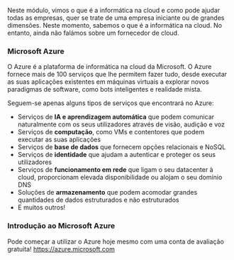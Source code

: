 Neste módulo, vimos o que é a informática na cloud e como pode ajudar todas as empresas, quer se trate de uma empresa iniciante ou de grandes dimensões. Neste momento, sabemos o que é a informática na cloud. No entanto, ainda não falámos sobre um fornecedor de cloud.

### <a name="microsoft-azure"></a>Microsoft Azure

O Azure é a plataforma de informática na cloud da Microsoft. O Azure fornece mais de 100 serviços que lhe permitem fazer tudo, desde executar as suas aplicações existentes em máquinas virtuais a explorar novos paradigmas de software, como bots inteligentes e realidade mista.

Seguem-se apenas alguns tipos de serviços que encontrará no Azure:

- Serviços de **IA e aprendizagem automática** que podem comunicar naturalmente com os seus utilizadores através de visão, audição e voz
- Serviços de **computação**, como VMs e contentores que podem executar as suas aplicações
- Serviços de **base de dados** que fornecem opções relacionais e NoSQL
- Serviços de **identidade** que ajudam a autenticar e proteger os seus utilizadores
- Serviços de **funcionamento em rede** que ligam o seu datacenter à cloud, proporcionam elevada disponibilidade ou alojam o seu domínio DNS
- Soluções de **armazenamento** que podem acomodar grandes quantidades de dados estruturados e não estruturados
- E muitos outros!

### <a name="get-started-with-microsoft-azure"></a>Introdução ao Microsoft Azure

Pode começar a utilizar o Azure hoje mesmo com uma conta de avaliação gratuita!
https://azure.microsoft.com
